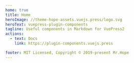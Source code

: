 ```yaml
---
home: true
title: Home
heroImage: //theme-hope-assets.vuejs.press/logo.svg
heroText: vuepress-plugin-components
tagline: Useful components in Markdown for VuePress2
actions:
  - text: Docs
    link: https://plugin-components.vuejs.press

footer: MIT Licensed, Copyright © 2019-present Mr.Hope
---
```

